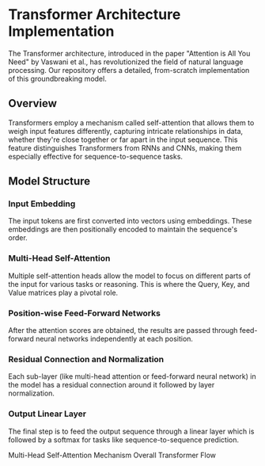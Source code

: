 # Transformer Architecture Implementation

The Transformer architecture, introduced in the paper "Attention is All You Need" by Vaswani et al., has revolutionized the field of natural language processing. Our repository offers a detailed, from-scratch implementation of this groundbreaking model.

## Overview

Transformers employ a mechanism called self-attention that allows them to weigh input features differently, capturing intricate relationships in data, whether they're close together or far apart in the input sequence. This feature distinguishes Transformers from RNNs and CNNs, making them especially effective for sequence-to-sequence tasks.

## Model Structure

### Input Embedding
The input tokens are first converted into vectors using embeddings. These embeddings are then positionally encoded to maintain the sequence's order.

### Multi-Head Self-Attention
Multiple self-attention heads allow the model to focus on different parts of the input for various tasks or reasoning. This is where the Query, Key, and Value matrices play a pivotal role.

### Position-wise Feed-Forward Networks
After the attention scores are obtained, the results are passed through feed-forward neural networks independently at each position.

### Residual Connection and Normalization
Each sub-layer (like multi-head attention or feed-forward neural network) in the model has a residual connection around it followed by layer normalization.

### Output Linear Layer
The final step is to feed the output sequence through a linear layer which is followed by a softmax for tasks like sequence-to-sequence prediction.



Multi-Head Self-Attention Mechanism
Overall Transformer Flow